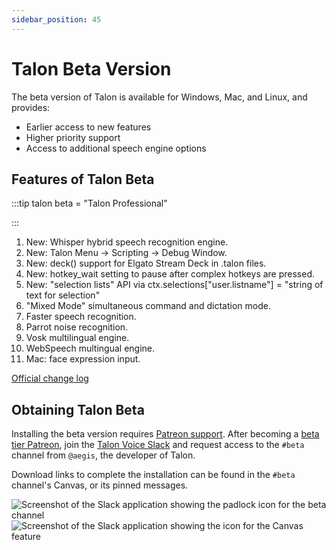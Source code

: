 ```yaml
---
sidebar_position: 45
---
```


# Talon Beta Version

The beta version of Talon is available for Windows, Mac, and Linux, and provides:

- Earlier access to new features
- Higher priority support
- Access to additional speech engine options

## Features of Talon Beta

:::tip talon beta = "Talon Professional"

:::

1. New: Whisper hybrid speech recognition engine.
1. New: Talon Menu -> Scripting -> Debug Window.
1. New: deck() support for Elgato Stream Deck in .talon files.
1. New: hotkey_wait setting to pause after complex hotkeys are pressed.
1. New: "selection lists" API via ctx.selections["user.listname"] = "string of text for selection"
1. "Mixed Mode" simultaneous command and dictation mode.
1. Faster speech recognition.
1. Parrot noise recognition.
1. Vosk multilingual engine.
1. WebSpeech multingual engine.
1. Mac: face expression input.

[Official change log](https://talonvoice.com/dl/latest/changelog.html)

## Obtaining Talon Beta

Installing the beta version requires [Patreon support](https://www.patreon.com/join/lunixbochs). After becoming a [beta tier Patreon](https://www.patreon.com/join/lunixbochs), join the [Talon Voice Slack](https://talonvoice.com/chat) and request access to the `#beta` channel from `@aegis`, the developer of Talon.

Download links to complete the installation can be found in the `#beta` channel's Canvas, or its pinned messages.

![Screenshot of the Slack application showing the padlock icon for the beta channel](https://github.com/TalonCommunity/Wiki/assets/25167/de7d5ddd-0aaa-404d-9d7a-72caecadd913)
![Screenshot of the Slack application showing the icon for the Canvas feature](https://github.com/TalonCommunity/Wiki/assets/25167/af3a6388-4ad3-463c-9555-f3fca92c30cf)


